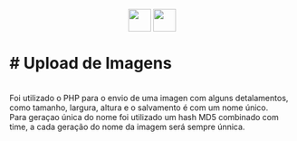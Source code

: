    <div style="display: inline_block" align="center"><br>
     <img align="center" height="40" width="40" src="https://lksistemas.com.br/img/icons/PHP-Dark.svg">
     <img align="center" height="40" width="40" src="https://lksistemas.com.br/img/icons/HTML.svg">
</div>
<h1># Upload de Imagens</h1>
 
<br/>Foi utilizado o PHP para o envio de uma imagen com alguns detalamentos, como tamanho, largura, altura e o salvamento é com um nome único. 
<br/>Para geraçao única do nome foi utilizado um hash MD5 combinado com time, a cada geração do nome da imagem será sempre únnica.
